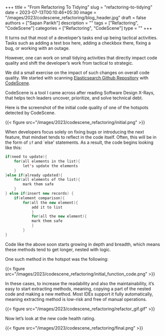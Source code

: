+++
title = "From Refactoring To Tidying"
slug = "refactoring-to-tidying"
date = 2023-07-13T00:10:46+05:30
image = "/images/2023/codescene_refactoring/blog_header.jpg"
draft = false
authors = ["Sapan Parikh"]
description = ""
tags = ["Refactoring", "CodeScene"]
categories = ["Refactoring", "CodeScene"]
type = ""
+++

It turns out that most of a developer’s tasks end up being tactical activities. Tasks such as adding a text box here, adding a checkbox there, fixing a bug, or working with an outage.

However, one can work on small tidying activities that directly impact code quality and shift the developer’s work from tactical to strategic.

We did a small exercise on the impact of such changes on overall code quality. We started with scanning [Elasticsearch Github Repository](https://github.com/elastic/elasticsearch) with [CodeScene](https://codescene.io).

CodeScene is a tool I came across after reading Software Design X-Rays, that helps tech leaders uncover, prioritize, and solve technical debt.

Here is the screenshot of the initial code quality of one of the hotspots detected by CodeScene.

{{< figure src="/images/2023/codescene_refactoring/initial.png" >}}

When developers focus solely on fixing bugs or introducing the next feature, that mindset tends to reflect in the code itself. Often, this will be in the form of `if` and `else' statements. As a result, the code begins looking like this:

```java
if(need to update){
	for(all elements in the list){
		let's update the elements
	}
}else if(already updated){
	for(all elements of the list){
		mark them safe
	}
} else if(insert new records) {
	if(element comparison){
		for(all the new element){
			add it to list
        	}
        	for(all the new element){
			mark them safe
        	}
    	}
}
```

Code like the above soon starts growing in depth and breadth, which means these methods tend to get longer, nested with logic.  

One such method in the hotspot was the following:

{{< figure src="/images/2023/codescene_refactoring/initial_function_code.png" >}}

In these cases, to increase the readability and also the maintainability, it’s easy to start extracting methods, meaning, copying a part of the nested code and making a new method. Most IDEs support it fully automatically, meaning extracting method is low-risk and free of manual operations.


{{< figure src="/images/2023/codescene_refactoring/refactor_gif.gif" >}}

Now let’s look at the new code health rating.

{{< figure src="/images/2023/codescene_refactoring/final.png" >}}

